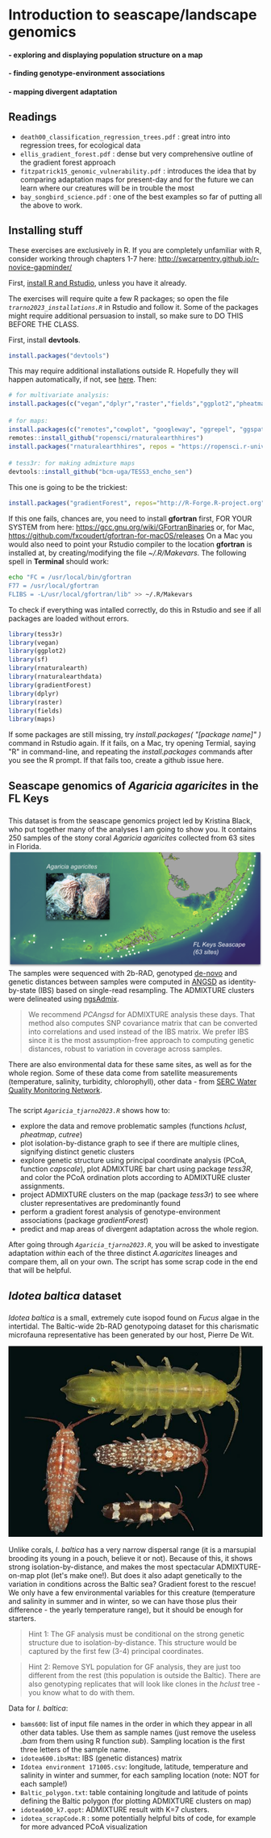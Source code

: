 # Introduction to seascape/landscape genomics
#### - exploring and displaying population structure on a map
#### - finding genotype-environment associations
#### - mapping divergent adaptation
####  

## Readings
- `death00_classification_regression_trees.pdf` : great intro into regression trees, for ecological data
- `ellis_gradient_forest.pdf` : dense but very comprehensive outline of the gradient forest approach
- `fitzpatrick15_genomic_vulnerability.pdf` : introduces the idea that by comparing adaptation maps for present-day and for the future we can learn where our creatures will be in trouble the most
- `bay_songbird_science.pdf` : one of the best examples so far of putting all the above to work.

## Installing stuff

These exercises are exclusively in R. If you are completely unfamiliar with R, consider working through chapters 1-7 here: http://swcarpentry.github.io/r-novice-gapminder/

First, [install R and Rstudio](https://rstudio-education.github.io/hopr/starting.html), unless you have it already.

The exercises will require quite a few R packages; so open the file *`trarno2023_installations.R`* in Rstudio and follow it. Some of the packages might require additional persuasion to install, so make sure to DO THIS BEFORE THE CLASS.

First, install **devtools**. 
```R
install.packages("devtools")
```
This may require additional installations outside R. Hopefully they will happen automatically, if not, see [here](https://www.r-project.org/nosvn/pandoc/devtools.html).
Then:
```R
# for multivariate analysis:
install.packages(c("vegan","dplyr","raster","fields","ggplot2","pheatmap"))

# for maps:
install.packages(c("remotes","cowplot", "googleway", "ggrepel", "ggspatial","libwgeom", "sf", "rnaturalearth", "rnaturalearthdata"))
remotes::install_github("ropensci/rnaturalearthhires")
install.packages("rnaturalearthhires", repos = "https://ropensci.r-universe.dev", type = "source")

# tess3r: for making admixture maps
devtools::install_github("bcm-uga/TESS3_encho_sen")
```
This one is going to be the trickiest:
```R
install.packages("gradientForest", repos="http://R-Forge.R-project.org")
```
If this one fails, chances are, you need to install **gfortran** first, FOR YOUR SYSTEM from here:
https://gcc.gnu.org/wiki/GFortranBinaries or, for Mac, https://github.com/fxcoudert/gfortran-for-macOS/releases
On a Mac you would also need to point your Rstudio compiler to the location **gfortran** is installed at, by creating/modifying the file *~/.R/Makevars*. The following spell in **Terminal** should work:
```sh
echo "FC = /usr/local/bin/gfortran
F77 = /usr/local/gfortran
FLIBS = -L/usr/local/gfortran/lib" >> ~/.R/Makevars
```
To check if everything was intalled correctly, do this in Rstudio and see if all packages are loaded without errors.

```R
library(tess3r)
library(vegan)
library(ggplot2)
library(sf)      
library(rnaturalearth)
library(rnaturalearthdata)
library(gradientForest)
library(dplyr)
library(raster)
library(fields)
library(maps)
```
If some packages are still missing, try *install.packages( "[package name]" )* command in Rstudio again. If it fails, on a Mac, try opening Termial, saying "R" in command-line, and repeating the *install.packages* commands after you see the R prompt. If that fails too, create a github issue here.

## Seascape genomics of *Agaricia agaricites* in the FL Keys
###
This dataset is from the seascape genomics project led by Kristina Black, who put together many of the analyses I am going to show you. It contains 250 samples of the stony coral *Agaricia agaricites* collected from 63 sites in Florida. 
![Keys seascape](FL_seascape_agaricia.png)
The samples were sequenced with 2b-RAD, genotyped [de-novo](https://github.com/z0on/2bRAD_denovo) and genetic distances between samples were computed in [ANGSD](http://www.popgen.dk/angsd/index.php/ANGSD) as identity-by-state (IBS) based on single-read resampling. The ADMIXTURE clusters were delineated using [ngsAdmix](http://www.popgen.dk/software/index.php/NgsAdmix).

>We recommend *PCAngsd* for ADMIXTURE analysis these days. That method also computes SNP covariance matrix that can be converted into correlations and used instead of the IBS matrix. We prefer IBS since it is the most assumption-free approach to computing genetic distances, robust to variation in coverage across samples.

There are also environmental data for these same sites, as well as for the whole region. Some of these data come from satellite measurements (temperature, salinity, turbidity, chlorophyll), other data - from [SERC Water Quality Monitoring Network](http://serc.fiu.edu/wqmnetwork/).
###
The script *`Agaricia_tjarno2023.R`* shows how to:
- explore the data and remove problematic samples (functions *hclust*, *pheatmap*, *cutree*)
- plot isolation-by-distance graph to see if there are multiple clines, signifying distinct genetic clusters
- explore genetic structure using principal coordinate analysis (PCoA, function *capscale*), plot ADMIXTURE bar chart using package *tess3R*, and color the PCoA ordination plots according to ADMIXTURE cluster assignments.
- project ADMIXTURE clusters on the map (package *tess3r*) to see where cluster representatives are predominantly found
- perform a gradient forest analysis of genotype-environment associations (package *gradientForest*)
- predict and map areas of divergent adaptation across the whole region.

After going through *`Agaricia_tjarno2023.R`*, you will be asked to investigate adaptation *within* each of the three distinct *A.agaricites* lineages and compare them, all on your own. The script has some scrap code in the end that will be helpful.

## *Idotea baltica* dataset
###
*Idotea baltica* is a small, extremely cute isopod found on *Fucus* algae in the intertidal. The Baltic-wide 2b-RAD genotypoing dataset for this charismatic microfauna representative has been generated by our host, Pierre De Wit. 

![*Idotea baltica*](isopoda_idotea_balthica_01-10-15_1.jpg)

Unlike corals, *I. baltica* has a very narrow dispersal range (it is a marsupial brooding its young in a pouch, believe it or not). Because of this, it shows strong isolation-by-distance, and makes the most spectacular ADMIXTURE-on-map plot (let's make one!). But does it also adapt genetically to the variation in conditions across the Baltic sea? Gradient forest to the rescue! We only have a few environmental variables for this creature (temperature and salinity in summer and in winter, so we can have those plus their difference - the yearly temperature range), but it should be enough for starters.

> Hint 1: The GF analysis must be conditional on the strong genetic structure due to isolation-by-distance. This structure would be captured by the first few (3-4) principal coordinates.

>Hint 2: Remove SYL population for GF analysis, they are just too different from the rest (this population is outside the Baltic). There are also genotyping replicates that will look like clones in the *hclust* tree - you know what to do with them.

Data for *I. baltica*:
- `bams600`: list of input file names in the order in which they appear in all other data tables. Use them as sample names (just remove the useless *.bam* from them using R function *sub*). Sampling location is the first three letters of the sample name.
- `idotea600.ibsMat`: IBS (genetic distances) matrix
- `Idotea environment 171005.csv`: longitude, latitude, temperature and salinity in winter and summer, for each sampling location (note: NOT for each sample!)
- `Baltic_polygon.txt`: table containing longitude and latitude of points defining the Baltic polygon (for plotting ADMIXTURE clusters on map)
- `idotea600_k7.qopt`: ADMIXTURE result with K=7 clusters.
- `idotea_scrapCode.R` : some potentially helpful bits of code, for example for more advanced PCoA visualization

